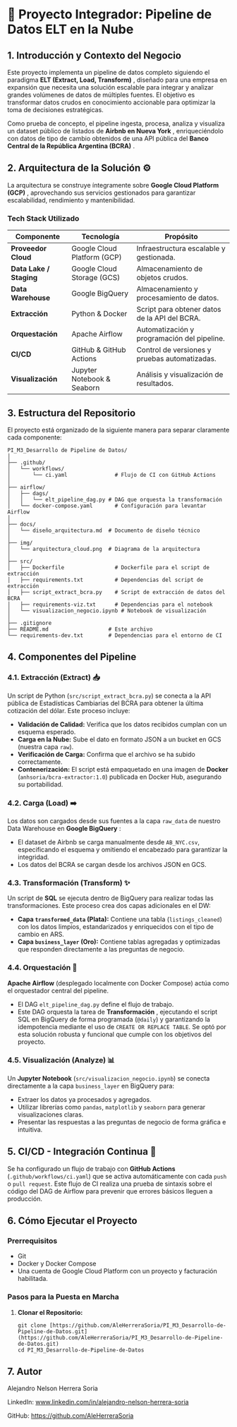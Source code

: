 # 🚀 Proyecto Integrador: Pipeline de Datos ELT en la Nube

## 1. Introducción y Contexto del Negocio

Este proyecto implementa un pipeline de datos completo siguiendo el paradigma  **ELT (Extract, Load, Transform)** , diseñado para una empresa en expansión que necesita una solución escalable para integrar y analizar grandes volúmenes de datos de múltiples fuentes. El objetivo es transformar datos crudos en conocimiento accionable para optimizar la toma de decisiones estratégicas.

Como prueba de concepto, el pipeline ingesta, procesa, analiza y visualiza un dataset público de listados de  **Airbnb en Nueva York** , enriqueciéndolo con datos de tipo de cambio obtenidos de una API pública del  **Banco Central de la República Argentina (BCRA)** .

## 2. Arquitectura de la Solución ⚙️

La arquitectura se construye íntegramente sobre  **Google Cloud Platform (GCP)** , aprovechando sus servicios gestionados para garantizar escalabilidad, rendimiento y mantenibilidad.

### Tech Stack Utilizado

| **Componente**          | **Tecnología**       | **Propósito**                          |
| ----------------------------- | --------------------------- | --------------------------------------------- |
| **Proveedor Cloud**     | Google Cloud Platform (GCP) | Infraestructura escalable y gestionada.       |
| **Data Lake / Staging** | Google Cloud Storage (GCS)  | Almacenamiento de objetos crudos.             |
| **Data Warehouse**      | Google BigQuery             | Almacenamiento y procesamiento de datos.      |
| **Extracción**         | Python & Docker             | Script para obtener datos de la API del BCRA. |
| **Orquestación**       | Apache Airflow              | Automatización y programación del pipeline. |
| **CI/CD**               | GitHub & GitHub Actions     | Control de versiones y pruebas automatizadas. |
| **Visualización**      | Jupyter Notebook & Seaborn  | Análisis y visualización de resultados.     |

## 3. Estructura del Repositorio

El proyecto está organizado de la siguiente manera para separar claramente cada componente:

```
PI_M3_Desarrollo de Pipeline de Datos/
│
├── .github/
│   └── workflows/
│       └── ci.yaml               # Flujo de CI con GitHub Actions
│
├── airflow/
│   ├── dags/
│   │   └── elt_pipeline_dag.py # DAG que orquesta la transformación
│   └── docker-compose.yaml       # Configuración para levantar Airflow
│
├── docs/
│   └── diseño_arquitectura.md  # Documento de diseño técnico
│
├── img/
│   └── arquitectura_cloud.png  # Diagrama de la arquitectura
│
├── src/
│   ├── Dockerfile                # Dockerfile para el script de extracción
│   ├── requirements.txt          # Dependencias del script de extracción
│   ├── script_extract_bcra.py    # Script de extracción de datos del BCRA
│   ├── requirements-viz.txt      # Dependencias para el notebook
│   └── visualizacion_negocio.ipynb # Notebook de visualización
│
├── .gitignore
├── README.md                   # Este archivo
└── requirements-dev.txt        # Dependencias para el entorno de CI

```

## 4. Componentes del Pipeline

### 4.1. Extracción (Extract) 📥

Un script de Python (`src/script_extract_bcra.py`) se conecta a la API pública de Estadísticas Cambiarias del BCRA para obtener la última cotización del dólar. Este proceso incluye:

* **Validación de Calidad:** Verifica que los datos recibidos cumplan con un esquema esperado.
* **Carga en la Nube:** Sube el dato en formato JSON a un bucket en GCS (nuestra capa `raw`).
* **Verificación de Carga:** Confirma que el archivo se ha subido correctamente.
* **Contenerización:** El script está empaquetado en una imagen de **Docker** (`anhsoria/bcra-extractor:1.0`) publicada en Docker Hub, asegurando su portabilidad.

### 4.2. Carga (Load) ➡️

Los datos son cargados desde sus fuentes a la capa `raw_data` de nuestro Data Warehouse en  **Google BigQuery** :

* El dataset de Airbnb se carga manualmente desde `AB_NYC.csv`, especificando el esquema y omitiendo el encabezado para garantizar la integridad.
* Los datos del BCRA se cargan desde los archivos JSON en GCS.

### 4.3. Transformación (Transform) ✨

Un script de **SQL** se ejecuta dentro de BigQuery para realizar todas las transformaciones. Este proceso crea dos capas adicionales en el DW:

* **Capa `transformed_data` (Plata):** Contiene una tabla (`listings_cleaned`) con los datos limpios, estandarizados y enriquecidos con el tipo de cambio en ARS.
* **Capa `business_layer` (Oro):** Contiene tablas agregadas y optimizadas que responden directamente a las preguntas de negocio.

### 4.4. Orquestación 🎵

**Apache Airflow** (desplegado localmente con Docker Compose) actúa como el orquestador central del pipeline.

* El DAG `elt_pipeline_dag.py` define el flujo de trabajo.
* Este DAG orquesta la tarea de  **Transformación** , ejecutando el script SQL en BigQuery de forma programada (`@daily`) y garantizando la idempotencia mediante el uso de `CREATE OR REPLACE TABLE`. Se optó por esta solución robusta y funcional que cumple con los objetivos del proyecto.

### 4.5. Visualización (Analyze) 📊

Un **Jupyter Notebook** (`src/visualizacion_negocio.ipynb`) se conecta directamente a la capa `business_layer` en BigQuery para:

* Extraer los datos ya procesados y agregados.
* Utilizar librerías como `pandas`, `matplotlib` y `seaborn` para generar visualizaciones claras.
* Presentar las respuestas a las preguntas de negocio de forma gráfica e intuitiva.

## 5. CI/CD - Integración Continua 🔄

Se ha configurado un flujo de trabajo con **GitHub Actions** (`.github/workflows/ci.yaml`) que se activa automáticamente con cada `push` o `pull request`. Este flujo de CI realiza una prueba de sintaxis sobre el código del DAG de Airflow para prevenir que errores básicos lleguen a producción.

## 6. Cómo Ejecutar el Proyecto

### Prerrequisitos

* Git
* Docker y Docker Compose
* Una cuenta de Google Cloud Platform con un proyecto y facturación habilitada.

### Pasos para la Puesta en Marcha

1. **Clonar el Repositorio:**
   ```
   git clone [https://github.com/AleHerreraSoria/PI_M3_Desarrollo-de-Pipeline-de-Datos.git](https://github.com/AleHerreraSoria/PI_M3_Desarrollo-de-Pipeline-de-Datos.git)
   cd PI_M3_Desarrollo-de-Pipeline-de-Datos

   ```

## 7. Autor
Alejandro Nelson Herrera Soria

LinkedIn: www.linkedin.com/in/alejandro-nelson-herrera-soria

GitHub: https://github.com/AleHerreraSoria
